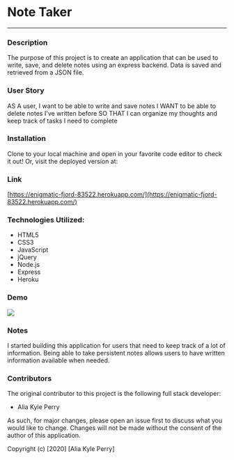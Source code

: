 # Note Taker
---

### Description

The purpose of this project is to create an application that can be used to write, save, and delete notes using an express backend.  Data is saved and retrieved from a JSON file.

### User Story

AS A user, I want to be able to write and save notes
I WANT to be able to delete notes I've written before
SO THAT I can organize my thoughts and keep track of tasks I need to complete

### Installation

Clone to your local machine and open in your favorite code editor to check it out! Or, visit the deployed version at:

### Link

[https://enigmatic-fjord-83522.herokuapp.com/](https://enigmatic-fjord-83522.herokuapp.com/)

### Technologies Utilized:

* HTML5
* CSS3
* JavaScript
* jQuery
* Node.js
* Express
* Heroku

### Demo

![](images/DeveloperProfileGeneratorDemo.gif)

### Notes

I started building this application for users that need to keep track of a lot of information. Being able to take persistent notes allows users to have written information available when needed.

### Contributors

The original contributor to this project is the following full stack developer:

- Alia Kyle Perry

As such, for major changes, please open an issue first to discuss what you would like to change. Changes will not be made without the consent of the author of this application.

Copyright (c) [2020] [Alia Kyle Perry]
